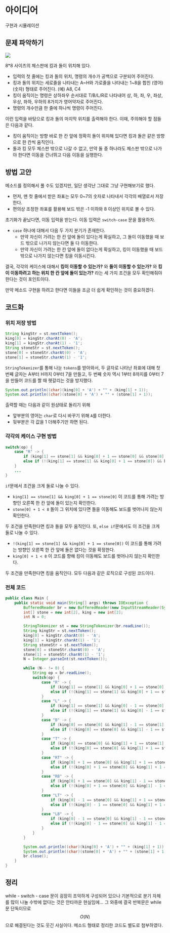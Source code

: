# 아이디어
구현과 시뮬레이션

## 문제 파악하기
![](https://velog.velcdn.com/images/aoi-aoba/post/3185f8ff-666c-4d90-953f-58bc66b23269/image.png)

8\*8 사이즈의 체스판에 킹과 돌이 위치해 있다.
- 입력의 첫 줄에는 킹과 돌의 위치, 명령의 개수가 공백으로 구분되어 주어진다.
- 킹과 돌의 위치는 세로줄을 나타내는 A~H와 가로줄을 나타내는 1~8을 합친 (영어)(숫자) 형태로 주어진다. (예) A8, C4
- 킹이 움직이는 명령은 상하좌우 순서대로 T/B/L/R로 나타내어 상, 하, 좌, 우, 좌상, 우상, 좌하, 우하의 8가지가 영어약자로 주어진다.
- 명령의 개수만큼 한 줄에 하나씩 명령이 주어진다.

이런 입력을 바탕으로 킹과 돌의 마지막 위치를 출력해야 한다. 이때, 주의해야 할 점들은 다음과 같다.
- 킹이 움직이는 방향 바로 한 칸 앞에 정확히 돌이 위치해 있다면 킹과 돌은 같은 방향으로 한 칸씩 움직인다.
- 돌과 킹 모두 체스판 밖으로 나갈 수 없고, 만약 둘 중 하나라도 체스판 밖으로 나가야 한다면 이동을 건너뛰고 다음 이동을 실행한다.

## 방법 고안
메소드를 정의해서 풀 수도 있겠지만, 일단 생각난 그대로 그냥 구현해보기로 했다.
- 먼저, 맨 첫 줄에서 받은 좌표는 모두 0~7의 숫자로 나타내서 각각의 배열로서 저장한다.
- 편의상 조정한 좌표를 활용해 보드 밖은 -1 이하와 8 이상인 위치로 볼 수 있다.

초기화가 끝났다면, 이동 입력을 받는다. 이동 입력은 `switch-case` 문을 활용하자. 
- `case` 하나에 대해서 다음 두 가지 분기가 존재한다.
	- 만약 자신이 가려는 한 칸 앞에 돌이 있다는게 확실하고, 그 돌이 이동했을 때 보드 밖으로 나가지 않는다면 둘 다 이동한다.
  	- 만약 자신이 가려는 한 칸 앞에 돌이 없다는게 확실하고, 킹이 이동했을 때 보드 밖으로 나가지 않는다면 킹을 이동시킨다.
    
결국, 각각의 케이스에 대해서 **킹이 이동할 수 있는가?** 와 **돌이 이동할 수 있는가?** 와 **킹이 이동하려고 하는 위치 한 칸 앞에 돌이 있는가?** 라는 세 가지 조건을 모두 확인해줘야 한다는 것이 포인트이다.

만약 메소드 구현을 하려고 한다면 이들을 조금 더 쉽게 확인하는 것이 중요하겠다.

## 코드화
### 위치 저장 방법
```JAVA
String kingStr = st.nextToken();
king[0] = kingStr.charAt(0) - 'A';
king[1] = kingStr.charAt(1) - '1';
String stoneStr = st.nextToken();
stone[0] = stoneStr.charAt(0) - 'A';
stone[1] = stoneStr.charAt(1) - '1';
```
`StringTokenizer`를 통해 나눈 `tokens`를 받아와서, 두 글자로 나타난 좌표에 대해 첫 번째 글자는 A부터 H까지 0부터 7을 만들고, 두 번째 숫자 역시 1부터 8까지를 0부터 7을 만들어 코드를 짤 때 헷갈리는 것을 방지했다.

```JAVA
System.out.println((char)(king[0] + 'A') + "" + (king[1] + 1));
System.out.println((char)(stone[0] + 'A') + "" + (stone[1] + 1));
```
출력할 때는 다음과 같이 원상태로 돌리기 위해
- 앞부분의 영어는 `char`로 다시 바꾸기 위해 `A`를 더한다.
- 뒷부분은 각 값을 1 더해주기만 하면 된다.

### 각각의 케이스 구현 방법
```JAVA
switch(op) {
	case "R" -> {
		if (king[1] == stone[1] && king[0] + 1 == stone[0] && stone[0] + 1 < 8) { king[0]++; stone[0]++; }
		else if (!(king[1] == stone[1] && king[0] + 1 == stone[0]) && king[0] + 1 < 8) king[0]++;
	}
    ...
}
```
`if`문에서 조건을 크게 둘로 나눌 수 있다.
- `king[1] == stone[1] && king[0] + 1 == stone[0]`
이 코드를 통해 가려는 방향인 오른쪽 한 칸 앞에 돌이 있는지 확인한다.
- `stone[0] + 1 < 8`
돌이 그 위치에 있다면 돌을 이동해도 보드를 벗어나지 않는지 확인한다.

두 조건을 만족한다면 킹과 돌을 모두 움직인다. 또, `else if`문에서도 이 조건을 크게 둘로 나눌 수 있다.
- `!(king[1] == stone[1] && king[0] + 1 == stone[0])`
이 코드를 통해 가려는 방향인 오른쪽 한 칸 앞에 돌은 없다는 것을 확정한다.
- `king[0] + 1 < 8`
이 코드를 향해 킹이 이동해도 보드를 벗어나지 않는지 확인한다.

두 조건을 만족한다면 킹을 움직인다. 모두 다음과 같은 로직으로 구성된 코드이다.

### 전체 코드
```JAVA
public class Main {
    public static void main(String[] args) throws IOException {
        BufferedReader br = new BufferedReader(new InputStreamReader(System.in));
        int[] stone = new int[2], king = new int[2];
        int N = 0;

        StringTokenizer st = new StringTokenizer(br.readLine());
        String kingStr = st.nextToken();
        king[0] = kingStr.charAt(0) - 'A';
        king[1] = kingStr.charAt(1) - '1';
        String stoneStr = st.nextToken();
        stone[0] = stoneStr.charAt(0) - 'A';
        stone[1] = stoneStr.charAt(1) - '1';
        N = Integer.parseInt(st.nextToken());

        while (N-- != 0) {
            String op = br.readLine();
            switch(op) {
                case "R" -> {
                    if (king[1] == stone[1] && king[0] + 1 == stone[0] && stone[0] + 1 < 8) { king[0]++; stone[0]++; }
                    else if (!(king[1] == stone[1] && king[0] + 1 == stone[0]) && king[0] + 1 < 8) king[0]++;
                }
                case "L" -> {
                    if (king[1] == stone[1] && king[0] - 1 == stone[0] && stone[0] - 1 > -1) { king[0]--; stone[0]--; }
                    else if (!(king[1] == stone[1] && king[0] - 1 == stone[0]) && king[0] - 1 > -1) king[0]--;
                }
                case "B" -> {
                    if (king[0] == stone[0] && king[1] - 1 == stone[1] && stone[1] - 1 > -1) { king[1]--; stone[1]--; }
                    else if (!(king[0] == stone[0] && king[1] - 1 == stone[1]) && king[1] - 1 > -1) king[1]--;
                }
                case "T" -> {
                    if (king[0] == stone[0] && king[1] + 1 == stone[1] && stone[1] + 1 < 8) { king[1]++; stone[1]++; }
                    else if (!(king[0] == stone[0] && king[1] + 1 == stone[1]) && king[1] + 1 < 8) king[1]++;
                }
                case "RT" -> {
                    if (king[0] + 1 == stone[0] && king[1] + 1 == stone[1] && stone[0] + 1 < 8 && stone[1] + 1 < 8) { king[0]++; king[1]++; stone[0]++; stone[1]++; }
                    else if (!(king[0] + 1 == stone[0] && king[1] + 1 == stone[1]) && king[0] + 1 < 8 && king[1] + 1 < 8) { king[0]++; king[1]++; }
                }
                case "RB" -> {
                    if (king[0] + 1 == stone[0] && king[1] - 1 == stone[1] && stone[0] + 1 < 8 && stone[1] - 1 > -1) { king[0]++; king[1]--; stone[0]++; stone[1]--; }
                    else if (!(king[0] + 1 == stone[0] && king[1] - 1 == stone[1]) && king[0] + 1 < 8 && king[1] - 1 > -1) { king[0]++; king[1]--; }
                }
                case "LT" -> {
                    if (king[0] - 1 == stone[0] && king[1] + 1 == stone[1] && stone[0] - 1 > -1 && stone[1] + 1 < 8) { king[0]--; king[1]++; stone[0]--; stone[1]++; }
                    else if (!(king[0] - 1 == stone[0] && king[1] + 1 == stone[1]) && king[0] - 1 > -1 && king[1] + 1 < 8) { king[0]--; king[1]++; }
                }
                case "LB" -> {
                    if (king[0] - 1 == stone[0] && king[1] - 1 == stone[1] && stone[0] - 1 > -1 && stone[1] - 1 > -1) { king[0]--; king[1]--; stone[0]--; stone[1]--; }
                    else if (!(king[0] - 1 == stone[0] && king[1] - 1 == stone[1]) && king[0] - 1 > -1 && king[1] - 1 > -1) { king[0]--; king[1]--; }
                }
            }
        }

        System.out.println((char)(king[0] + 'A') + "" + (king[1] + 1));
        System.out.println((char)(stone[0] + 'A') + "" + (stone[1] + 1));
        br.close();
    }
}
```

    
## 정리
while - switch - case 문이 굉장히 조악하게 구성되어 있으나 기본적으로 분기 자체를 많이 나눌 수밖에 없다는 것은 안타까운 현실임에... 그 와중에 결국 반복문은 while 문 단독이므로 $$O(N)$$으로 해결된다는 것도 웃긴 사실이다. 메소드 형태로 정리한 코드도 별도로 첨부하였다.
